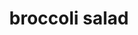 ---
id: 593044f844e3ce00113dfb6b
servings:
notes:
directions: 'mix ingredients together as desired'
ingredients: 'broccoli (cut into small pieces)
sunflower seeds
raisins
red onion
1 tb mayo
1 tsp sugar
redwine vinegar'
rating: 4
ease: easy
category: side dish
href:
totalTime:
cookTime:
prepTime:
title: broccoli salad

path: /broccoli-salad
---